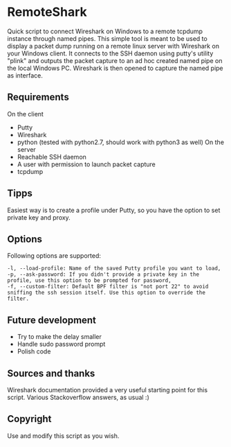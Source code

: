 # RemoteShark
Quick script to connect Wireshark on Windows to a remote tcpdump instance through named pipes.
This simple tool is meant to be used to display a packet dump running on a remote linux server with Wireshark on your Windows client.
It connects to the SSH daemon using putty's utility "plink" and outputs the packet capture to an ad hoc created named pipe on the local Windows PC. Wireshark is then opened to capture the named pipe as interface.

## Requirements
On the client
 - Putty
 - Wireshark
 - python (tested with python2.7, should work with python3 as well)
On the server
 - Reachable SSH daemon
 - A user with permission to launch packet capture
 - tcpdump

## Tipps
Easiest way is to create a profile under Putty, so you have the option to set private key and proxy.

## Options
Following options are supported:
```
-l, --load-profile: Name of the saved Putty profile you want to load,
-p, --ask-password: If you didn't provide a private key in the profile, use this option to be prompted for password,
-f, --custom-filter: Default BPF filter is "not port 22" to avoid sniffing the ssh session itself. Use this option to override the filter.
```
## Future development
- Try to make the delay smaller
- Handle sudo password prompt
- Polish code

## Sources and thanks
Wireshark documentation provided a very useful starting point for this script.
Various Stackoverflow answers, as usual :)

## Copyright
Use and modify this script as you wish.
